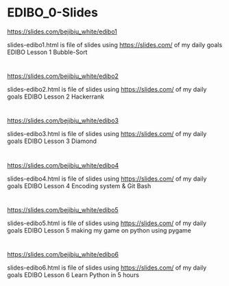 # EDIBO_0-Slides

https://slides.com/bejibiu_white/edibo1

slides-edibo1.html is file of slides using https://slides.com/ of my daily goals EDIBO Lesson 1 Bubble-Sort
#
https://slides.com/bejibiu_white/edibo2

slides-edibo2.html is file of slides using https://slides.com/ of my daily goals EDIBO Lesson 2 Hackerrank
#
https://slides.com/bejibiu_white/edibo3

slides-edibo3.html is file of slides using https://slides.com/ of my daily goals EDIBO Lesson 3 Diamond
#
https://slides.com/bejibiu_white/edibo4

slides-edibo4.html is file of slides using https://slides.com/ of my daily goals EDIBO Lesson 4 Encoding system & Git Bash
#
https://slides.com/bejibiu_white/edibo5

slides-edibo5.html is file of slides using https://slides.com/ of my daily goals EDIBO Lesson 5 making my game on python using pygame
#
https://slides.com/bejibiu_white/edibo6

slides-edibo6.html is file of slides using https://slides.com/ of my daily goals EDIBO Lesson 6 Learn Python in 5 hours
